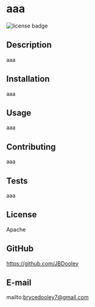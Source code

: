 
  # aaa

  ![license badge](https://img.shields.io/badge/license-Apache-blue)

  ## Description

  aaa



  ## Installation

  aaa



  ## Usage

  aaa



  ## Contributing

  aaa



  ## Tests

  aaa



  ## License

  Apache 



  ## GitHub

  https://github.com/JBDooley

  ## E-mail

  mailto:brycedooley7@gmail.com

  
